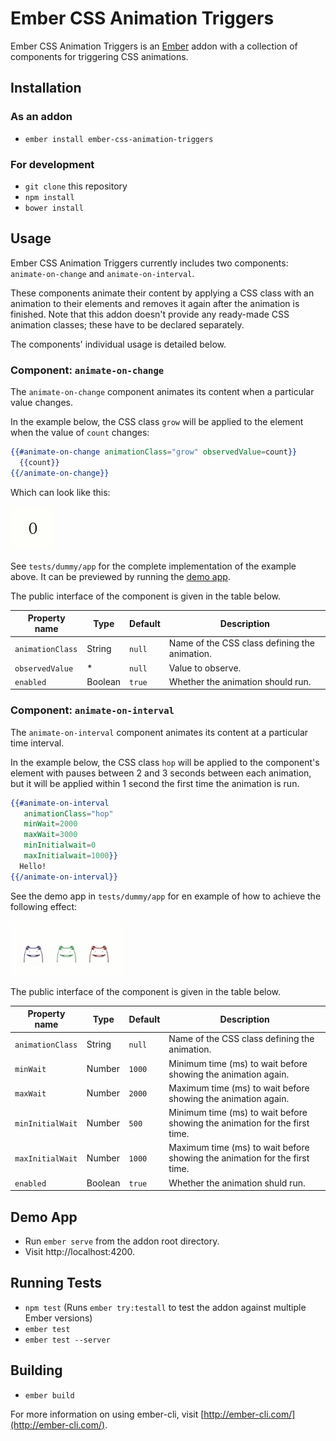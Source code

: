 # Ember CSS Animation Triggers

Ember CSS Animation Triggers is an [Ember](http://emberjs.com/) addon
with a collection of components for triggering CSS animations.

## Installation

### As an addon

* `ember install ember-css-animation-triggers`

### For development

* `git clone` this repository
* `npm install`
* `bower install`

## Usage

Ember CSS Animation Triggers currently includes two components:
`animate-on-change` and `animate-on-interval`.

These components animate their content by applying a CSS class with an
animation to their elements and removes it again after the animation
is finished. Note that this addon doesn't provide any ready-made CSS
animation classes; these have to be declared separately.

The components' individual usage is detailed below.

### Component: `animate-on-change`

The `animate-on-change` component animates its content when a
particular value changes.

In the example below, the CSS class `grow` will be applied to the
element when the value of `count` changes:

```hbs
{{#animate-on-change animationClass="grow" observedValue=count}}
  {{count}}
{{/animate-on-change}}
```

Which can look like this:

![Example result of using `animate-on-change`](animations/animate-on-change.gif)

See `tests/dummy/app` for the complete implementation of the example
above. It can be previewed by running the [demo app](#demo-app).

The public interface of the component is given in the table below.

| Property name    | Type    | Default | Description                                   |
| ---------------- | ------- | ------- | --------------------------------------------- |
| `animationClass` | String  | `null`  | Name of the CSS class defining the animation. |
| `observedValue`  | *       | `null`  | Value to observe.                             |
| `enabled`        | Boolean | `true`  | Whether the animation should run.             |

### Component: `animate-on-interval`

The `animate-on-interval` component animates its content at a
particular time interval.

In the example below, the CSS class `hop` will be applied to the
component's element with pauses between 2 and 3 seconds between each
animation, but it will be applied within 1 second the first time the
animation is run.

```hbs
{{#animate-on-interval
   animationClass="hop"
   minWait=2000
   maxWait=3000
   minInitialwait=0
   maxInitialwait=1000}}
  Hello!
{{/animate-on-interval}}
```

See the demo app in `tests/dummy/app` for en example of how to achieve
the following effect:

![Example result of using `animate-on-interval`](animations/animate-on-interval.gif)

The public interface of the component is given in the table below.

| Property name    | Type    | Default | Description                                                                |
| ---------------- | ------- | ------- | -------------------------------------------------------------------------- |
| `animationClass` | String  | `null`  | Name of the CSS class defining the animation.                              |
| `minWait`        | Number  | `1000`  | Minimum time (ms) to wait before showing the animation again.              |
| `maxWait`        | Number  | `2000`  | Maximum time (ms) to wait before showing the animation again.              |
| `minInitialWait` | Number  | `500`   | Minimum time (ms) to wait before showing the animation for the first time. |
| `maxInitialWait` | Number  | `1000`  | Maximum time (ms) to wait before showing the animation for the first time. |
| `enabled`        | Boolean | `true`  | Whether the animation shuld run.                                           |

## Demo App

* Run `ember serve` from the addon root directory.
* Visit http://localhost:4200.

## Running Tests

* `npm test` (Runs `ember try:testall` to test the addon against multiple Ember versions)
* `ember test`
* `ember test --server`

## Building

* `ember build`

For more information on using ember-cli, visit [http://ember-cli.com/](http://ember-cli.com/).
